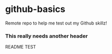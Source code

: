 # github-basics
Remote repo to help me test out my Github skillz!

### This really needs another header

README TEST
